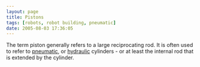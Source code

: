 ```yaml
---
layout: page
title: Pistons
tags: [robots, robot building, pneumatic]
date: 2005-08-03 17:36:05
---
```

The term piston generally refers to a large reciprocating rod. It is often used to refer to [pneumatic](/wiki/pneumatic.html "Use of air to operate and power actuators"), or [hydraulic](/wiki/hydraulic.html "Hydraulic") cylinders - or at least the internal rod that is extended by the cylinder.
